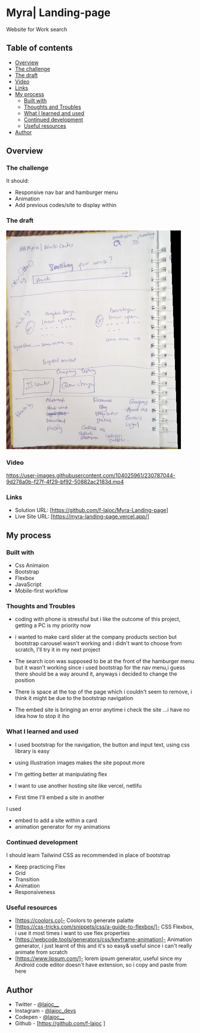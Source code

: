 # Myra| Landing-page
Website for Work search

## Table of contents

- [Overview](#overview)
 - [The challenge](#the-challenge)
  - [The draft](#the-draft)
  - [Video](#video)
  - [Links](#links)
- [My process](#my-process)
  - [Built with](#built-with)
  - [Thoughts and Troubles](#thoughts-and-troubles)
  - [What I learned and used](#what-i-learned-and-used)
  - [Continued development](#continued-development)
  - [Useful resources](#useful-resources)
- [Author](#author)

## Overview

### The challenge


It should:

- Responsive nav bar and hamburger menu
- Animation
- Add previous codes/site to display within 


### The draft

![draft](images/draft.jpg)

### Video 


https://user-images.githubusercontent.com/104025961/230787044-9d278a0b-f27f-4f29-bf92-50882ac2183d.mp4



### Links

- Solution URL: [https://github.com/f-lajoc/Myra-Landing-page] 
- Live Site URL: [https://myra-landing-page.vercel.app/]

## My process

### Built with

- Css Animaion
- Bootstrap
- Flexbox
- JavaScript
- Mobile-first workflow


### Thoughts and Troubles
- coding with phone is stressful but i like the outcome of this project, getting a PC is my priority now

- i wanted to make card slider at the company products section but bootstrap carousel wasn't working and i didn't want to choose from scratch, I'll try it in my next project

- The search icon was supposed to be at the front of the hamburger menu but it wasn't working since i used bootstrap for the nav menu,i guess there should be a way around it, anyways i decided to change the position

- There is space at the top of the page which i couldn't seem to remove, i think it might be due to the bootstrap navigation 

- The embed site is bringing an error anytime i check the site ...i have no idea how to stop it iho

### What I learned and used

- I used bootstrap for the navigation, the button and input text, using css library is easy

- using illustration images makes the site popout more

- I'm getting better at manipulating flex

- I want to use another hosting site like vercel, netlifu

- First time I'll embed a site in another

I used 

- embed to add a site within a card
- animation generator for my animations 

### Continued development

I should learn Tailwind CSS as recommended in place of bootstrap 
- Keep practicing Flex
- Grid
- Transition
- Animation
- Responsiveness 

### Useful resources
- [https://coolors.co]- Coolors to generate palatte
- [https://css-tricks.com/snippets/css/a-guide-to-flexbox/]- CSS Flexbox, i use it most times i want to use flex properties
- [https://webcode.tools/generators/css/keyframe-animation]- Animation generator, i just learnt of this and it's so easy& useful since i can't really animate from scratch
- [https://www.lipsum.com/]- lorem ipsum generator, useful since my Android code editor doesn't have extension, so i copy and paste from here

## Author

- Twitter - [@lajoc__](https://www.twitter.com/lajoc__)
- Instagram - [@lajoc_devs](https://www.instagram.com/lajoc_devs)
- Codepen - [@lajoc__](https://codepen.io/lajoc__/pen/bGvYWjR)
- Github - [https://github.com/f-lajoc ]


